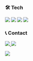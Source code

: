 ### 🛠 Tech
<img src="https://img.shields.io/badge/iOS-000000?style=flat-square&logo=iOS&logoColor=white"> <img src="https://img.shields.io/badge/Swift-FA7343?style=flat-square&logo=Swift&logoColor=white"/>
<img src="https://img.shields.io/badge/Python-3776AB?style=flat-square&logo=Python&logoColor=white"/>
<img src="https://img.shields.io/badge/Git-F05032?style=flat-square&logo=Git&logoColor=white"/>
### 📞 Contact
<a href="kji980926@gmail.com/"><img src="https://img.shields.io/badge/Gmail-EA4335?style=round-square&logo=Gmail&logoColor=white"/>
<a href="https://julia1281.tistory.com/"><img src="https://img.shields.io/badge/My Blog-FF6600?style=round-square&logo=Blogger&logoColor=white"/>
</p>
<img align='center' src="http://mazassumnida.wtf/api/v2/generate_badge?boj=kj980926">

